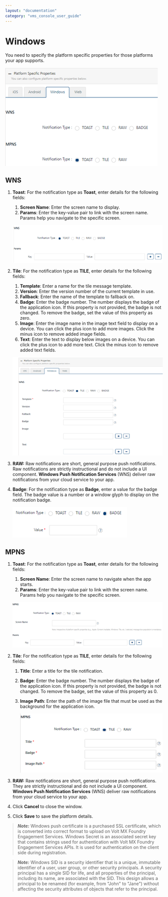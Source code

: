 ```yaml
---
layout: "documentation"
category: "vms_console_user_guide"
---
```

                           


Windows
=======

You need to specify the platform specific properties for those platforms your app supports.

![](../Resources/Images/Engagement/Campaign/platformspecificprowindows.png)

**WNS**
-------

1.  **Toast**: For the notification type as **Toast**, enter details for the following fields:
    
    1.  **Screen Name**: Enter the screen name to display.
    2.  **Params**: Enter the key-value pair to link with the screen name. Params help you navigate to the specific screen.
    
    ![](../Resources/Images/Engagement/Adhoc/Push_Message/wns_toast_551x172.png)
    
2.  **Tile**: For the notification type as **TILE**, enter details for the following fields:
    
    1.  **Template**: Enter a name for the tile message template.
    2.  **Version**: Enter the version number of the current template in use.
    3.  **Fallback**: Enter the name of the template to fallback on.
    4.  **Badge**: Enter the badge number. The number displays the badge of the application icon. If this property is not provided, the badge is not changed. To remove the badge, set the value of this property as zero.
    5.  **Image**: Enter the image name in the image text field to display on a device. You can click the plus icon to add more images. Click the minus icon to remove added image fields.
    6.  **Text**: Enter the text to display below images on a device. You can click the plus icon to add more text. Click the minus icon to remove added text fields.
    
    ![](../Resources/Images/Engagement/Adhoc/Push_Message/windowtilefields_559x366.png)
    
3.  **RAW:** Raw notifications are short, general purpose push notifications. Raw notifications are strictly instructional and do not include a UI component. **Windows Push Notification Services** (WNS) deliver raw notifications from your cloud service to your app.
4.  **Badge**: For the notification type as **Badge**, enter a value for the badge field. The badge value is a number or a window glyph to display on the notification badge.
    
    ![](../Resources/Images/Engagement/Adhoc/Push_Message/windowsbadge.png)
    

MPNS
----

1.  **Toast**: For the notification type as **Toast**, enter details for the following fields:
    
    1.  **Screen Name**: Enter the screen name to navigate when the app starts.
    2.  **Params**: Enter the key-value pair to link with the screen name. Params help you navigate to the specific screen.
    
    ![](../Resources/Images/Engagement/Adhoc/Push_Message/mpns_toast_512x156.png)
    
2.  **Tile**: For the notification type as **TILE**, enter details for the following fields:
    1.  **Title**: Enter a title for the tile notification.
    2.  **Badge**: Enter the badge number. The number displays the badge of the application icon. If this property is not provided, the badge is not changed. To remove the badge, set the value of this property as 0.
    3.  **Image Path**: Enter the path of the image file that must be used as the background for the application icon.
        
        ![](../Resources/Images/Engagement/Campaign/mpns_tile_548x226.png)
        
3.  **RAW:** Raw notifications are short, general purpose push notifications. They are strictly instructional and do not include a UI component. **Windows Push Notification Services** (WNS) deliver raw notifications from your cloud service to your app.
4.  Click **Cancel** to close the window.
5.  Click **Save** to save the platform details.

> **_Note:_** Windows push certificate is a purchased SSL certificate, which is converted into correct format to upload on Volt MX Foundry Engagement Services. Windows Secret is an associated secret key that contains strings used for authentication with Volt MX Foundry Engagement Services APIs. It is used for authentication on the client side during registration.

> **_Note:_** Windows SID is a security identifier that is a unique, immutable identifier of a user, user group, or other security principals. A security principal has a single SID for life, and all properties of the principal, including its name, are associated with the SID. This design allows a principal to be renamed (for example, from "John" to "Jane") without affecting the security attributes of objects that refer to the principal.
